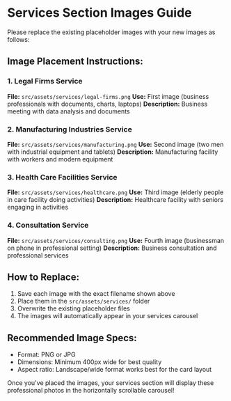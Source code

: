 # Services Section Images Guide

Please replace the existing placeholder images with your new images as follows:

## Image Placement Instructions:

### 1. Legal Firms Service
**File:** `src/assets/services/legal-firms.png`
**Use:** First image (business professionals with documents, charts, laptops)
**Description:** Business meeting with data analysis and documents

### 2. Manufacturing Industries Service  
**File:** `src/assets/services/manufacturing.png`
**Use:** Second image (two men with industrial equipment and tablets)
**Description:** Manufacturing facility with workers and modern equipment

### 3. Health Care Facilities Service
**File:** `src/assets/services/healthcare.png` 
**Use:** Third image (elderly people in care facility doing activities)
**Description:** Healthcare facility with seniors engaging in activities

### 4. Consultation Service
**File:** `src/assets/services/consulting.png`
**Use:** Fourth image (businessman on phone in professional setting)
**Description:** Business consultation and professional services

## How to Replace:
1. Save each image with the exact filename shown above
2. Place them in the `src/assets/services/` folder
3. Overwrite the existing placeholder files
4. The images will automatically appear in your services carousel

## Recommended Image Specs:
- Format: PNG or JPG
- Dimensions: Minimum 400px wide for best quality
- Aspect ratio: Landscape/wide format works best for the card layout

Once you've placed the images, your services section will display these professional photos in the horizontally scrollable carousel!